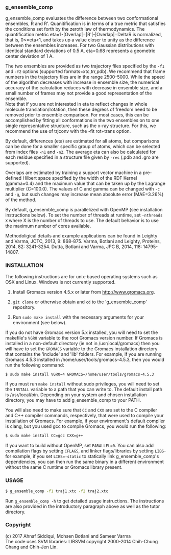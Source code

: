### g_ensemble_comp

g_ensemble_comp evaluates the difference between two conformational
ensembles, R and R'. Quanitification is in terms of a true metric that
satisfies the conditions set forth by the zeroth law of thermodynamics. The
quantification metric eta=1-|Overlap|=|R'|-|Overlap|=DeltaR is normalized,
that is, 0<=eta<1, and takes up a value closer to unity as the difference
between the ensembles increases. For two Gaussian distributions with
identical standard deviations of 0.5 A, eta=0.68 represents a geometric
center deviation of 1 A.

The two ensembles are provided as two trajectory files specified
by the `-f1` and `-f2` options (supported formats=xtc,trr,pdb).
We recommend that frame numbers in the trajectory files are in the range
2500-5000. While the speed of the algorithm decreases with increase in
ensemble size, the numerical accuracy of the calculation reduces with
decrease in ensemble size, and a small number of frames may not provide a good
representation of the ensemble.  
Note that if you are not interested in eta to
reflect changes in whole molecule translation/rotation, then these degress
of freedom need to be removed prior to ensemble comparison. For most cases,
this can be accomplished by fitting all conformations in the two ensembles
on to one single representative structure, such as the x-ray structure. For
this, we recommend the use of trjconv with the -fit rot+trans option.

By default, differences (eta) are estimated for all atoms, but comparisons can be done
for a smaller specific group of atoms, which can be selected from index
files `-n1` and `-n2`. The average eta can also be calculated for each residue specified
in a structure file given by `-res` (.pdb and .gro are supported).

Overlaps are estimated by training a support vector
machine in a pre-defined Hilbert space specified by the width of the RDF
Kernel (gamma=0.4) and the maximum value that can be taken up by the
Lagrange multiplier (C=100.0). The values of C and gamma can be changed with `-c` and `-g`,
but such changes may increase mean absolute error (MAE=3.26%) of the method.

By default, g_ensemble_comp is parallelized with OpenMP (see installation instructions below).
To set the number of threads at runtime, set `-nthreads X` where X is the number of threads to use. The default behavior is to use the maximum number of cores available.

Methodoligical details and example applications can be found in
Leighty and Varma, JCTC, 2013, 9: 868-875.
Varma, Botlani and Leighty, Proteins, 2014, 82: 3241-3254.
Dutta, Botlani and Varma, JPC B, 2014, 118: 14795-14807.

### INSTALLATION

The following instructions are for unix-based operating systems such as OSX and Linux. Windows is not currently supported.

1. Install Gromacs version 4.5.x or later from http://www.gromacs.org.

2. `git clone` or otherwise obtain and `cd` to the 'g_ensemble_comp' repository.

3. Run `sudo make install` with the necessary arguments for your environment (see below).

If you do not have Gromacs version 5.x installed, you will need to set the makefile's `VGRO` variable to the root Gromacs version number. If Gromacs is installed in a non-default directory (ie not in /usr/local/gromacs) then you will have to set the `GROMACS` variable to the Gromacs installation directory that contains the 'include' and 'lib' folders. For example, if you are running Gromacs 4.5.3 installed in /home/user/tools/gromacs-4.5.3, then you would run the following command:

``` bash
$ sudo make install VGRO=4 GROMACS=/home/user/tools/gromacs-4.5.3
```

If you must run `make install` without sudo privileges, you will need to set the `INSTALL` variable to a path that you can write to.
The default install path is /usr/local/bin. Depending on your system and chosen installation directory, you may have to add g_ensemble_comp to your PATH.

You will also need to make sure that `CC` and `CXX` are set to the C compiler and C++ compiler commands, respectively, that were used to compile your installation of Gromacs. For example, if your environment's default compiler is clang, but you used gcc to compile Gromacs, you would run the following:

``` bash
$ sudo make install CC=gcc CXX=g++
```

If you want to build without OpenMP, set `PARALLEL=0`. You can also add compilation flags by setting `CFLAGS`, and linker flags/libraries by setting `LIBS`- for example, if you set `LIBS=-static` to statically link g_ensemble_comp's dependencies, you can then run the same binary in a different environment without the same C runtime or Gromacs library present.

### USAGE

``` bash
$ g_ensemble_comp -f1 traj1.xtc -f2 traj2.xtc
```

Run `g_ensemble_comp -h` to get detailed usage instructions. The instructions are also provided in the introductory paragraph above as well as the tutor directory.

### Copyright
(c) 2017 Ahnaf Siddiqui, Mohsen Botlani and Sameer Varma  
The code uses SVM libraries: LIBSVM copyright 2000-2014 Chih-Chung Chang and Chih-Jen Lin.
